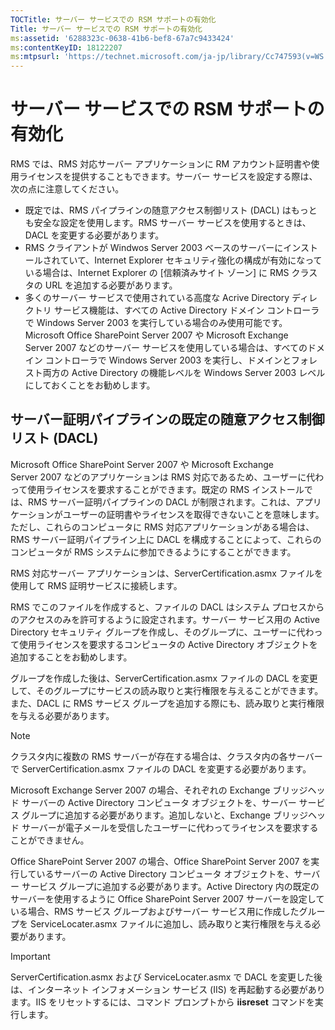 ```yaml
---
TOCTitle: サーバー サービスでの RSM サポートの有効化
Title: サーバー サービスでの RSM サポートの有効化
ms:assetid: '6288323c-0638-41b6-bef8-67a7c9433424'
ms:contentKeyID: 18122207
ms:mtpsurl: 'https://technet.microsoft.com/ja-jp/library/Cc747593(v=WS.10)'
---
```


サーバー サービスでの RSM サポートの有効化
==========================================

RMS では、RMS 対応サーバー アプリケーションに RM アカウント証明書や使用ライセンスを提供することもできます。サーバー サービスを設定する際は、次の点に注意してください。

-   既定では、RMS パイプラインの随意アクセス制御リスト (DACL) はもっとも安全な設定を使用します。RMS サーバー サービスを使用するときは、DACL を変更する必要があります。
-   RMS クライアントが Windwos Server 2003 ベースのサーバーにインストールされていて、Internet Explorer セキュリティ強化の構成が有効になっている場合は、Internet Explorer の \[信頼済みサイト ゾーン\] に RMS クラスタの URL を追加する必要があります。
-   多くのサーバー サービスで使用されている高度な Acrive Directory ディレクトリ サービス機能は、すべての Active Directory ドメイン コントローラで Windows Server 2003 を実行している場合のみ使用可能です。Microsoft Office SharePoint Server 2007 や Microsoft Exchange Server 2007 などのサーバー サービスを使用している場合は、すべてのドメイン コントローラで Windows Server 2003 を実行し、ドメインとフォレスト両方の Active Directory の機能レベルを Windows Server 2003 レベルにしておくことをお勧めします。

サーバー証明パイプラインの既定の随意アクセス制御リスト (DACL)
-------------------------------------------------------------

Microsoft Office SharePoint Server 2007 や Microsoft Exchange Server 2007 などのアプリケーションは RMS 対応であるため、ユーザーに代わって使用ライセンスを要求することができます。既定の RMS インストールでは、RMS サーバー証明パイプラインの DACL が制限されます。これは、アプリケーションがユーザーの証明書やライセンスを取得できないことを意味します。ただし、これらのコンピュータに RMS 対応アプリケーションがある場合は、RMS サーバー証明パイプライン上に DACL を構成することによって、これらのコンピュータが RMS システムに参加できるようにすることができます。

RMS 対応サーバー アプリケーションは、ServerCertification.asmx ファイルを使用して RMS 証明サービスに接続します。

RMS でこのファイルを作成すると、ファイルの DACL はシステム プロセスからのアクセスのみを許可するように設定されます。サーバー サービス用の Active Directory セキュリティ グループを作成し、そのグループに、ユーザーに代わって使用ライセンスを要求するコンピュータの Active Directory オブジェクトを追加することをお勧めします。

グループを作成した後は、ServerCertification.asmx ファイルの DACL を変更して、そのグループにサービスの読み取りと実行権限を与えることができます。また、DACL に RMS サービス グループを追加する際にも、読み取りと実行権限を与える必要があります。

> [!NOTE]
> クラスタ内に複数の RMS サーバーが存在する場合は、クラスタ内の各サーバーで ServerCertification.asmx ファイルの DACL を変更する必要があります。 

Microsoft Exchange Server 2007 の場合、それぞれの Exchange ブリッジヘッド サーバーの Active Directory コンピュータ オブジェクトを、サーバー サービス グループに追加する必要があります。追加しないと、Exchange ブリッジヘッド サーバーが電子メールを受信したユーザーに代わってライセンスを要求することができません。

Office SharePoint Server 2007 の場合、Office SharePoint Server 2007 を実行しているサーバーの Active Directory コンピュータ オブジェクトを、サーバー サービス グループに追加する必要があります。Active Directory 内の既定のサーバーを使用するように Office SharePoint Server 2007 サーバーを設定している場合、RMS サービス グループおよびサーバー サービス用に作成したグループを ServiceLocater.asmx ファイルに追加し、読み取りと実行権限を与える必要があります。


> [!IMPORTANT]
> ServerCertification.asmx および ServiceLocater.asmx で DACL を変更した後は、インターネット インフォメーション サービス (IIS) を再起動する必要があります。IIS をリセットするには、コマンド プロンプトから **iisreset** コマンドを実行します。 

